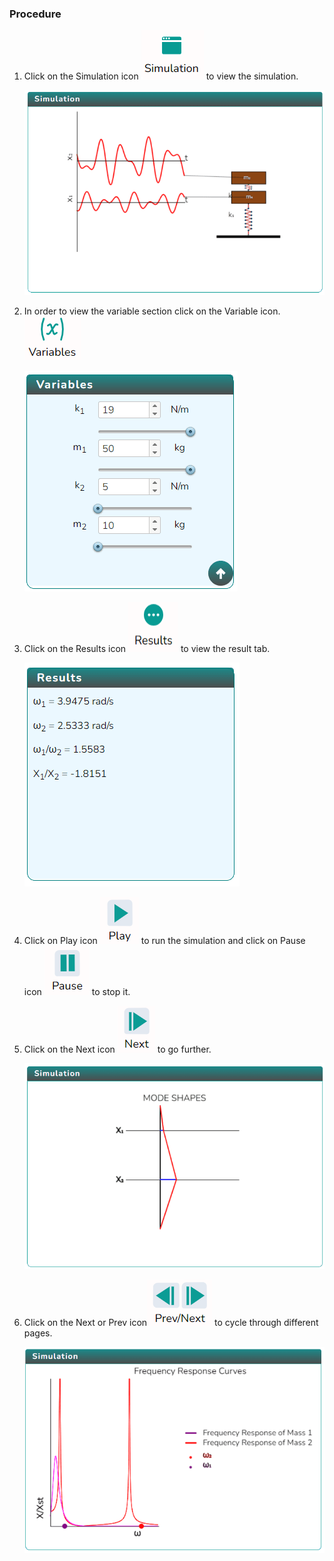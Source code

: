 ### Procedure

1. Click on the Simulation icon <img src="images/simulation.png" alt="Alt text"> to view the simulation.

   ![Alt text](images/Simscreen1.png)

2. In order to view the variable section click on the Variable icon. <img src="images/var1.png" alt="Alt text">

   ![Alt text](images/var2.png)

3. Click on the Results icon <img src="images/result.png" alt="Alt text" style="height:80px;width:80px;"> to view the result tab.

   ![Alt text](images/res2.png)

4. Click on Play icon <img src="images/play1.png" alt="Alt text"> to run the simulation and click on Pause icon <img src="images/pause.png" alt="Alt text"> to stop it.

5. Click on the Next icon <img src="images/next2.png" alt="Alt text"> to go further.

   ![Alt text](images/screen2.png)

6. Click on the Next or Prev icon<img src="images/prenex.png" alt="Alt text"> to cycle through different pages.

   ![Alt text](images/screen1.png)
